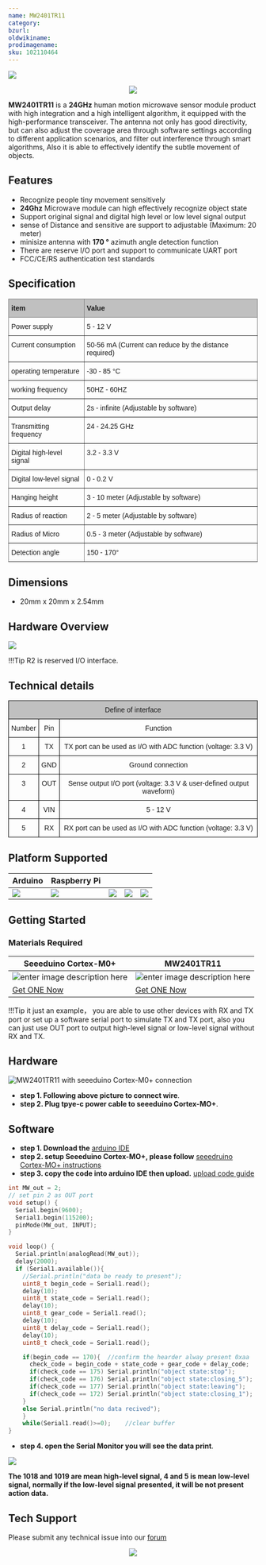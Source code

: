 ```yaml
---
name: MW2401TR11
category:
bzurl:
oldwikiname:
prodimagename:
sku: 102110464
---
```


![](https://files.seeedstudio.com/wiki/MW2401TR11/img/102110464_Preview-07.png)

<p style="text-align:center"><a href="https://www.seeedstudio.com/Microwave-Sensor-24GHz-Doppler-Radar-Motion-Sensor-MW2401TR11-p-4690.html" target="_blank"><img src="https://files.seeedstudio.com/wiki/Seeed-WiKi/docs/images/get_one_now.png" border=0 /></a></p> 


**MW2401TR11** is a **24GHz** human motion microwave sensor module product with high integration and a high intelligent algorithm, it equipped with the high-performance transceiver. The antenna not only has good directivity, but can also adjust the coverage area through software settings according to different application scenarios, and filter out interference through smart algorithms, Also it is able to effectively identify the subtle movement of objects.


## Features

- Recognize people tiny movement sensitively
- **24Ghz** Microwave module can high effectively recognize object state
- Support original signal and digital high level or low level signal output
- sense of Distance and sensitive are support to adjustable (Maximum: 20 meter)
- minisize antenna with **170 °** azimuth angle detection function
- There are reserve I/O port and support to communicate UART port
- FCC/CE/RS authentication test standards


## Specification  

<style type="text/css">
.tg  {border-collapse:collapse;border-spacing:0;}
.tg td{border-color:black;border-style:solid;border-width:1px;font-family:Arial, sans-serif;font-size:14px;
  overflow:hidden;padding:10px 5px;word-break:normal;}
.tg th{border-color:black;border-style:solid;border-width:1px;font-family:Arial, sans-serif;font-size:14px;
  font-weight:normal;overflow:hidden;padding:10px 5px;word-break:normal;}
.tg .tg-llyw{background-color:#c0c0c0;border-color:inherit;text-align:left;vertical-align:top}
.tg .tg-0pky{border-color:inherit;text-align:left;vertical-align:top}
</style>
<table class="tg">
<thead>
  <tr>
    <th class="tg-llyw"><span style="font-weight:bold">item</span></th>
    <th class="tg-llyw"><span style="font-weight:bold">Value</span></th>
  </tr>
</thead>
<tbody>
  <tr>
    <td class="tg-0pky">Power supply</td>
    <td class="tg-0pky"> 5 - 12 V</td>
  </tr>
  <tr>
    <td class="tg-0pky">Current consumption</td>
    <td class="tg-0pky"> 50-56 mA (Current can reduce by the distance required)</td>
  </tr>
  <tr>
    <td class="tg-0pky">operating temperature </td>
    <td class="tg-0pky"> -30 - 85 °C</td>
  </tr>
  <tr>
    <td class="tg-0pky">working frequency</td>
    <td class="tg-0pky"> 50HZ - 60HZ</td>
  </tr>
  <tr>
    <td class="tg-0pky">Output delay</td>
    <td class="tg-0pky"> 2s - infinite (Adjustable by software)</td>
  </tr>
  <tr>
    <td class="tg-0pky">Transmitting frequency</td>
    <td class="tg-0pky"> 24 - 24.25 GHz</td>
  </tr>
  <tr>
    <td class="tg-0pky">Digital high-level signal</td>
    <td class="tg-0pky"> 3.2 - 3.3 V</td>
  </tr>
  <tr>
    <td class="tg-0pky">Digital low-level signal</td>
    <td class="tg-0pky"> 0 - 0.2 V</td>
  </tr>
  <tr>
    <td class="tg-0pky">Hanging height</td>
    <td class="tg-0pky"> 3 - 10 meter (Adjustable by software)</td>
  </tr>
  <tr>
    <td class="tg-0pky">Radius of reaction</td>
    <td class="tg-0pky">2 - 5 meter (Adjustable by software)</td>
  </tr>
  <tr>
    <td class="tg-0pky">Radius of Micro</td>
    <td class="tg-0pky">0.5 - 3 meter (Adjustable by software)</td>
  </tr>
  <tr>
    <td class="tg-0pky">Detection angle</td>
    <td class="tg-0pky">150 - 170°</td>
  </tr>
</tbody>
</table>



## Dimensions

- 20mm x 20mm x 2.54mm


## Hardware Overview
![](https://files.seeedstudio.com/wiki/MW2401TR11/img/MW2401TR11.png)

!!!Tip
    R2 is reserved I/O interface.


## Technical details 

<style type="text/css">
.tg  {border-collapse:collapse;border-spacing:0;}
.tg td{border-color:black;border-style:solid;border-width:1px;font-family:Arial, sans-serif;font-size:14px;
  overflow:hidden;padding:10px 5px;word-break:normal;}
.tg th{border-color:black;border-style:solid;border-width:1px;font-family:Arial, sans-serif;font-size:14px;
  font-weight:normal;overflow:hidden;padding:10px 5px;word-break:normal;}
.tg .tg-baqh{text-align:center;vertical-align:top}
.tg .tg-6qw1{background-color:#c0c0c0;text-align:center;vertical-align:top}
</style>
<table class="tg">
<thead>
  <tr>
    <th class="tg-6qw1" colspan="3">Define of interface</th>
  </tr>
</thead>
<tbody>
  <tr>
    <td class="tg-baqh">Number</td>
    <td class="tg-baqh">Pin</td>
    <td class="tg-baqh">Function</td>
  </tr>
  <tr>
    <td class="tg-baqh">1</td>
    <td class="tg-baqh">TX</td>
    <td class="tg-baqh">TX port can be used as I/O with ADC function (voltage: 3.3 V)</td>
  </tr>
  <tr>
    <td class="tg-baqh">2</td>
    <td class="tg-baqh">GND</td>
    <td class="tg-baqh">Ground connection</td>
  </tr>
  <tr>
    <td class="tg-baqh">3</td>
    <td class="tg-baqh">OUT</td>
    <td class="tg-baqh">Sense output I/O port (voltage: 3.3 V &amp; user-defined output waveform)</td>
  </tr>
  <tr>
    <td class="tg-baqh">4</td>
    <td class="tg-baqh">VIN</td>
    <td class="tg-baqh">5 - 12 V</td>
  </tr>
  <tr>
    <td class="tg-baqh">5</td>
    <td class="tg-baqh">RX</td>
    <td class="tg-baqh">RX port can be used as I/O with ADC function (voltage: 3.3 V)</td>
  </tr>
</tbody>
</table>


## Platform Supported
| Arduino                                                                                             | Raspberry Pi                                                                                             |                                                                                                 |                                                                                                          |                                                                                                    |
|-----------------------------------------------------------------------------------------------------|----------------------------------------------------------------------------------------------------------|-------------------------------------------------------------------------------------------------|---------------------------------------------------------------------------------------------------|----------------------------------------------------------------------------------------------------|
| ![](https://files.seeedstudio.com/wiki/wiki_english/docs/images/arduino_logo.jpg) | ![](https://files.seeedstudio.com/wiki/MW2401TR11/img/emptyyyy6.png) | ![](https://files.seeedstudio.com/wiki/MW2401TR11/img/emptyyyy6.png) | ![](https://files.seeedstudio.com/wiki/MW2401TR11/img/emptyyyy6.png) | ![](https://files.seeedstudio.com/wiki/MW2401TR11/img/emptyyyy6.png) |


## Getting Started

### Materials Required

| Seeeduino Cortex-M0+ |MW2401TR11| 
|--------------|--------------|
|![enter image description here](https://files.seeedstudio.com/wiki/MW2401TR11/img/clearseeedriono%20pic.png)| ![enter image description here](https://files.seeedstudio.com/wiki/MW2401TR11/img/clearnMWpic6.png)|
|[Get ONE Now](https://www.seeedstudio.com/Seeeduino-Cortex-M0-p-4070.html)|[Get ONE Now](https://www.seeedstudio.com/Microwave-Sensor-24GHz-Doppler-Radar-Motion-Sensor-MW2401TR11-p-4690.html)|

!!!Tip
    it just an example， you are able to use other devices with RX and TX port or set up a software serial port to simulate TX and TX port, also you can just use OUT port to output high-level signal or low-level signal without RX and TX.


## Hardware 

 ![MW2401TR11 with seeeduino Cortex-M0+ connection](https://files.seeedstudio.com/wiki/MW2401TR11/img/MW_Seeeduino.png)

 - **step 1. Following above picture to connect wire**. 
 - **step 2. Plug tpye-c power cable to seeeduino Cortex-MO+**. 
 
## Software

 - **step 1. Download the** [arduino IDE](https://www.arduino.cc/en/main/software)
 - **step 2. setup Seeeduino Cortex-MO+, please follow** [seeedruino Cortex-MO+ instructions](https://wiki.seeedstudio.com/Seeeduino-Cortex-M0/)
 - **step 3. copy the code into arduino IDE then upload.** [upload code guide](https://wiki.seeedstudio.com/Upload_Code/)



```C
int MW_out = 2;   
// set pin 2 as OUT port
void setup() {
  Serial.begin(9600);
  Serial1.begin(115200);
  pinMode(MW_out, INPUT);
}

void loop() {
  Serial.println(analogRead(MW_out));
  delay(2000);
  if (Serial1.available()){
    //Serial.println("data be ready to present");
    uint8_t begin_code = Serial1.read();
    delay(10);
    uint8_t state_code = Serial1.read();
    delay(10);
    uint8_t gear_code = Serial1.read();
    delay(10);
    uint8_t delay_code = Serial1.read();
    delay(10);
    uint8_t check_code = Serial1.read();

    if(begin_code == 170){  //confirm the hearder alway present 0xaa
      check_code = begin_code + state_code + gear_code + delay_code;
      if(check_code == 175) Serial.println("object state:stop");
      if(check_code == 176) Serial.println("object state:closing_5");
      if(check_code == 177) Serial.println("object state:leaving");
      if(check_code == 172) Serial.println("object state:closing_1");
    }
    else Serial.println("no data recived");   
    }
    while(Serial1.read()>=0);    //clear buffer
}

```

- **step 4. open the Serial Monitor you will see the data print**. 

![](https://files.seeedstudio.com/wiki/MW2401TR11/img/monitor2.png)

**The 1018 and 1019 are mean high-level signal, 4 and 5 is mean low-level signal, normally if the low-level signal presented, it will be not present action data.**

## Tech Support

Please submit any technical issue into our [forum](https://forum.seeedstudio.com/)<br /><p style="text-align:center"><a href="https://www.seeedstudio.com/act-4.html?utm_source=wiki&utm_medium=wikibanner&utm_campaign=newproducts" target="_blank"><img src="https://files.seeedstudio.com/wiki/Wiki_Banner/new_product.jpg" /></a></p>